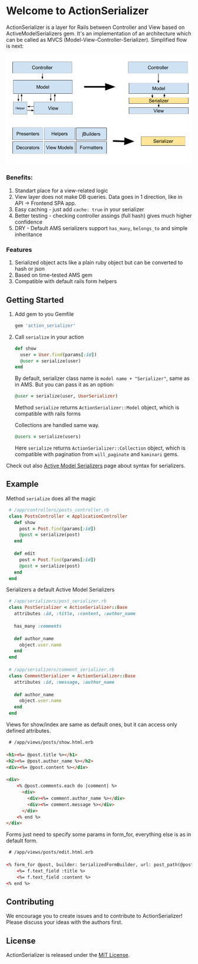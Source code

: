 # Welcome to ActionSerializer

ActionSerializer is a layer for Rails between Controller and View based on ActiveModelSerializers gem. 
It's an implementation of an architecture which can be called as MVCS (Model-View-Controller-Serializer).
Simplified flow is next:

![mvcs](/doc/mvc-to-mvcs.png)

### Benefits:
1. Standart place for a view-related logic
2. View layer does not make DB queries. Data goes in 1 direction, like in API -> Frontend SPA app.
3. Easy caching - just add `cache: true` in your serializer 
4. Better testing - checking controller assings (full hash) gives much higher confidence
5. DRY - Default AMS serializers support `has_many`, `belongs_to` and simple inheritance

### Features
1. Serialized object acts like a plain ruby object but can be converted to hash or json
2. Based on time-tested AMS gem
3. Compatible with default rails form helpers


## Getting Started

1. Add gem to you Gemfile
    
    ```ruby
    gem 'action_serializer'
    ```
 
2. Call `serialize` in your action
    
    ```ruby
    def show  
      user = User.find(params[:id])
      @user = serialize(user)
    end  
    ```
   By default, serializer class name is `model name + "Serializer"`, same as in AMS. But you can pass it as an option:
   
   ```ruby
   @user = serialize(user, UserSerializer)
   ```
   Method `serialize` returns `ActionSerializer::Model` object, which is compatible with rails forms  

   Collections are handled same way.
   
   ```ruby
   @users = serialize(users)
   ```  
     
   Here `serialize` returns `ActionSerializer::Collection` object, which is compatible with pagination from `will_paginate` and `kaminari` gems.
       

Check out also [Active Model Serializers](https://github.com/rails-api/active_model_serializers/tree/v0.10.6) page about syntax for serializers.

## Example

Method `serialize` does all the magic
```ruby
 # /app/controllers/posts_controller.rb
 class PostsController < ApplicationController
   def show  
     post = Post.find(params[:id])
     @post = serialize(post)
   end
   
   def edit  
     post = Post.find(params[:id])
     @post = serialize(post)
   end
 end
``` 

Serializers a default Active Model Serializers 
```ruby
 # /app/serializers/post_serializer.rb
 class PostSerializer < ActionSerializer::Base
   attributes :id, :title, :content, :author_name
     
   has_many :comments
     
   def author_name
     object.user.name
   end
 end 
 
 # /app/serializers/comment_serializer.rb
 class CommentSerializer < ActionSerializer::Base
   attributes :id, :message, :author_name
     
   def author_name
     object.user.name
   end
 end   
```

Views for show/index are same as default ones, but it can access only defined attributes.
```html
 # /app/views/posts/show.html.erb

<h1><%= @post.title %></h1>
<h2><%= @post.author_name %></h2>
<div><%= @post.content %></div>

<div>
    <% @post.comments.each do |comment| %>
      <div>
        <div><%= comment.author_name %></div>
        <div><%= comment.message %></div>
      </div>  
    <% end %>
</div>
```
Forms just need to specify some params in form_for, everything else is as in default form.

```html
 # /app/views/posts/edit.html.erb

<% form_for @post, builder: SerializedFormBuilder, url: post_path(@post), method: :put do |f| %>
    <%= f.text_field :title %>
    <%= f.text_field :content %>
<% end %>
```

## Contributing

We encourage you to create issues and to contribute to ActionSerializer! Please discuss your ideas with the authors first.


## License

ActionSerializer is released under the [MIT License](http://www.opensource.org/licenses/MIT).